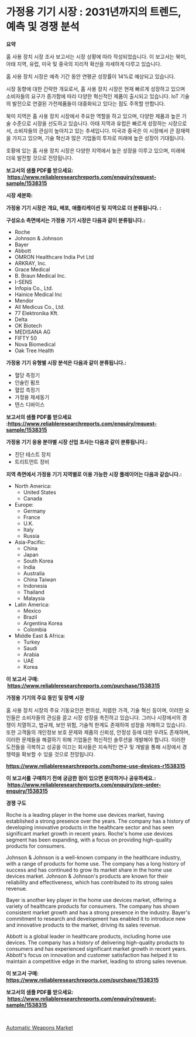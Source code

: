 <p><h1>가정용 기기 시장 : 2031년까지의 트렌드, 예측 및 경쟁 분석</h1></p><p><strong>요약</strong></p>
<p><p>홈 사용 장치 시장 조사 보고서는 시장 상황에 따라 작성되었습니다. 이 보고서는 북미, 아태 지역, 유럽, 미국 및 중국의 지리적 확산을 자세하게 다루고 있습니다. </p><p>홈 사용 장치 시장은 예측 기간 동안 연평균 성장률이 14%로 예상되고 있습니다. </p><p>시장 동향에 대한 간략한 개요로서, 홈 사용 장치 시장은 현재 빠르게 성장하고 있으며 소비자들의 요구가 증가함에 따라 다양한 혁신적인 제품이 출시되고 있습니다. IoT 기술의 발전으로 연결된 가전제품들이 대중화되고 있다는 점도 주목할 만합니다.</p><p>북미 지역은 홈 사용 장치 시장에서 주요한 역할을 하고 있으며, 다양한 제품과 높은 기술 수준으로 시장을 선도하고 있습니다. 아태 지역과 유럽은 빠르게 성장하는 시장으로서, 소비자들의 관심이 높아지고 있는 추세입니다. 미국과 중국은 이 시장에서 큰 잠재력을 가지고 있으며, 기술 혁신과 많은 기업들의 투자로 미래에 높은 성장이 기대됩니다.</p><p>호황에 있는 홈 사용 장치 시장은 다양한 지역에서 높은 성장을 이루고 있으며, 미래에 더욱 발전할 것으로 전망됩니다.</p></p>
<p><strong>보고서의 샘플 PDF를 받으세요: &nbsp;<a href="https://www.reliableresearchreports.com/enquiry/request-sample/1538315">https://www.reliableresearchreports.com/enquiry/request-sample/1538315</a></strong></p>
<p><strong>시장 세분화:</strong></p>
<p><strong> 가정용 기기 시장은 개요, 배포, 애플리케이션 및 지역으로 더 분류됩니다. :</strong></p>
<p><strong>구성요소 측면에서는 가정용 기기 시장은 다음과 같이 분류됩니다.:</strong></p>
<p><ul><li>Roche</li><li>Johnson & Johnson</li><li>Bayer</li><li>Abbott</li><li>OMRON Healthcare India Pvt Ltd</li><li>ARKRAY, Inc.</li><li>Grace Medical</li><li>B. Braun Medical Inc.</li><li>I-SENS</li><li>Infopia Co., Ltd.</li><li>Hainice Medical Inc</li><li>Mendor</li><li>All Medicus Co., Ltd.</li><li>77 Elektronika Kft.</li><li>Delta</li><li>OK Biotech</li><li>MEDISANA AG</li><li>FIFTY 50</li><li>Nova Biomedical</li><li>Oak Tree Health</li></ul></p>
<p><strong> 가정용 기기 유형별 시장 분석은 다음과 같이 분류됩니다.:</strong></p>
<p><ul><li>혈당 측정기</li><li>인슐린 펌프</li><li>혈압 측정기</li><li>가정용 제세동기</li><li>텐스 디바이스</li></ul></p>
<p><strong>보고서의 샘플 PDF를 받으세요 :<a href="https://www.reliableresearchreports.com/enquiry/request-sample/1538315">https://www.reliableresearchreports.com/enquiry/request-sample/1538315</a></strong></p>
<p><strong> 가정용 기기 응용 분야별 시장 산업 조사는 다음과 같이 분류됩니다.:</strong></p>
<p><ul><li>진단 테스트 장치</li><li>트리트먼트 장비</li></ul></p>
<p><strong>지역 측면에서 가정용 기기 지역별로 이용 가능한 시장 플레이어는 다음과 같습니다.:</strong></p>
<p><ul>
    <li>
        North America:
        <ul>
            <li>United States</li>
            <li>Canada</li>
        </ul>
    </li>
    <li>
        Europe:
        <ul>
            <li>Germany</li>
            <li>France</li>
            <li>U.K.</li>
            <li>Italy</li>
            <li>Russia</li>
        </ul>
    </li>
    <li>
        Asia-Pacific:
        <ul>
            <li>China</li>
            <li>Japan</li>
            <li>South Korea</li>
            <li>India</li>
            <li>Australia</li>
            <li>China Taiwan</li>
            <li>Indonesia</li>
            <li>Thailand</li>
            <li>Malaysia</li>
        </ul>
    </li>
    <li>
        Latin America:
        <ul>
            <li>Mexico</li>
            <li>Brazil</li>
            <li>Argentina Korea</li>
            <li>Colombia</li>
        </ul>
    </li>
    <li>
        Middle East & Africa:
        <ul>
            <li>Turkey</li>
            <li>Saudi</li>
            <li>Arabia</li>
            <li>UAE</li>
            <li>Korea</li>
        </ul>
    </li>
    </ul></p>
<p><strong>이 보고서 구매: &nbsp;<a href="https://www.reliableresearchreports.com/purchase/1538315">https://www.reliableresearchreports.com/purchase/1538315</a></strong></p>
<p><strong>가정용 기기의 주요 동인 및 장벽 시장</strong></p>
<p><p>홈 사용 장치 시장의 주요 기동요인은 편의성, 저렴한 가격, 기술 혁신 등이며, 이러한 요인들은 소비자들의 관심을 끌고 시장 성장을 촉진하고 있습니다. 그러나 시장에서의 경쟁이 치열하고, 법규제, 보안 위험, 기술적 한계도 존재하여 성장을 저해하고 있습니다. 또한 고객들의 개인정보 보호 문제와 제품의 신뢰성, 안정성 등에 대한 우려도 존재하며, 이러한 문제들을 해결하기 위해 기업들은 혁신적인 솔루션을 개발해야 합니다. 이러한 도전들을 극복하고 성공을 이끄는 회사들은 지속적인 연구 및 개발을 통해 시장에서 경쟁력을 확보할 수 있을 것으로 전망됩니다.</p></p>
<p><strong><a href="https://www.reliableresearchreports.com/home-use-devices-r1538315">https://www.reliableresearchreports.com/home-use-devices-r1538315</a></strong></p>
<p><strong>이 보고서를 구매하기 전에 궁금한 점이 있으면 문의하거나 공유하세요.: &nbsp;<a href="https://www.reliableresearchreports.com/enquiry/pre-order-enquiry/1538315">https://www.reliableresearchreports.com/enquiry/pre-order-enquiry/1538315</a></strong></p>
<p><strong>경쟁 구도</strong></p>
<p><p>Roche is a leading player in the home use devices market, having established a strong presence over the years. The company has a history of developing innovative products in the healthcare sector and has seen significant market growth in recent years. Roche's home use devices segment has been expanding, with a focus on providing high-quality products for consumers.</p><p>Johnson & Johnson is a well-known company in the healthcare industry, with a range of products for home use. The company has a long history of success and has continued to grow its market share in the home use devices market. Johnson & Johnson's products are known for their reliability and effectiveness, which has contributed to its strong sales revenue.</p><p>Bayer is another key player in the home use devices market, offering a variety of healthcare products for consumers. The company has shown consistent market growth and has a strong presence in the industry. Bayer's commitment to research and development has enabled it to introduce new and innovative products to the market, driving its sales revenue.</p><p>Abbott is a global leader in healthcare products, including home use devices. The company has a history of delivering high-quality products to consumers and has experienced significant market growth in recent years. Abbott's focus on innovation and customer satisfaction has helped it to maintain a competitive edge in the market, leading to strong sales revenue.</p></p>
<p><strong>이 보고서 구매: &nbsp; <a href="https://www.reliableresearchreports.com/purchase/1538315">https://www.reliableresearchreports.com/purchase/1538315</a></strong></p>
<p><strong>보고서의 샘플 PDF를 받으세요: &nbsp;<a href="https://www.reliableresearchreports.com/enquiry/request-sample/1538315">https://www.reliableresearchreports.com/enquiry/request-sample/1538315</a></strong><strong></strong></p>
<p>&nbsp;</p>
<p><p><a href="https://view.publitas.com/reportprime-1/automatic-weapons-market-the-key-to-successful-business-strategy-forecast-till-2031/">Automatic Weapons Market</a></p></p>